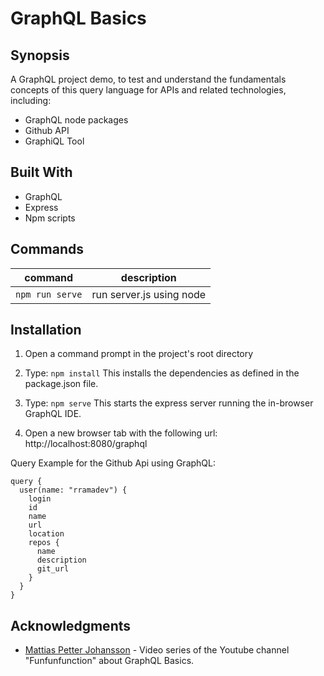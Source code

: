 # GraphQL Basics

## Synopsis

A GraphQL project demo, to test and understand the fundamentals concepts of this query language for APIs and related technologies, including: 

- GraphQL node packages
- Github API
- GraphiQL Tool

## Built With

- GraphQL
- Express
- Npm scripts

## Commands

command | description
--- | ---
`npm run serve`| run server.js using node

## Installation

1) Open a command prompt in the project's root directory

2) Type: `npm install`
    This installs the dependencies as defined in the package.json file.

3) Type: `npm serve`
    This starts the express server running the in-browser GraphQL IDE.

4) Open a new browser tab with the following url: http://localhost:8080/graphql

Query Example for the Github Api using GraphQL:
```
query {
  user(name: "rramadev") {
    login
    id
    name
    url
    location
    repos {
      name
      description
      git_url
    }
  }
}
```
## Acknowledgments

* [Mattias Petter Johansson](https://www.youtube.com/watch?v=lAJWHHUz8_8) - Video series of the Youtube channel "Funfunfunction" about GraphQL Basics.